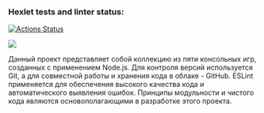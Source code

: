 ### Hexlet tests and linter status:

[![Actions Status](https://github.com/vladislavborovinskiy/frontend-project-44/actions/workflows/hexlet-check.yml/badge.svg)](https://github.com/vladislavborovinskiy/frontend-project-44/actions)

<a href="https://codeclimate.com/github/vladislavborovinskiy/frontend-project-44/maintainability"><img src="https://api.codeclimate.com/v1/badges/a1192c9ae04584b932a2/maintainability" /></a>

<p>
Данный проект представляет собой коллекцию из пяти консольных игр, созданных с применением Node.js. Для контроля версий используется Git, а для совместной работы и хранения кода в облаке - GitHub. ESLint применяется для обеспечения высокого качества кода и автоматического выявления ошибок. Принципы модульности и чистого кода являются основополагающими в разработке этого проекта.
</p>
